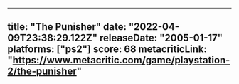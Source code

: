 
---
title: "The Punisher"
date: "2022-04-09T23:38:29.122Z"
releaseDate: "2005-01-17"
platforms: ["ps2"]
score: 68
metacriticLink: "https://www.metacritic.com/game/playstation-2/the-punisher"
---
